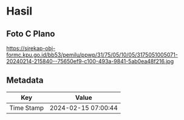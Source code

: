 # Hasil

## Foto C Plano

https://sirekap-obj-formc.kpu.go.id/bb53/pemilu/ppwp/31/75/05/10/05/3175051005071-20240214-215840--75650ef9-c100-493a-9841-5ab0ea48f216.jpg


## Metadata

| Key        | Value               |
| ---------- | ------------------- |
| Time Stamp | 2024-02-15 07:00:44 |



